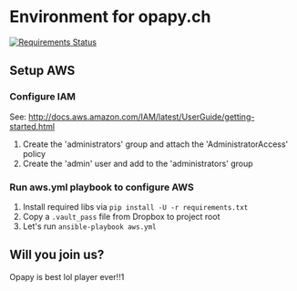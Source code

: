 # Environment for opapy.ch

[![Requirements Status](https://requires.io/github/opapych/env/requirements.svg?branch=master)](https://requires.io/github/opapych/env/requirements/?branch=master)

## Setup AWS

### Configure IAM

See: http://docs.aws.amazon.com/IAM/latest/UserGuide/getting-started.html

1. Create the 'administrators' group and attach the 'AdministratorAccess' policy
2. Create the 'admin' user and add to the 'administrators' group

### Run aws.yml playbook to configure AWS

1. Install required libs via `pip install -U -r requirements.txt`
2. Copy a `.vault_pass` file from Dropbox to project root
3. Let's run `ansible-playbook aws.yml`

## Will you join us?

Opapy is best lol player ever!!1
